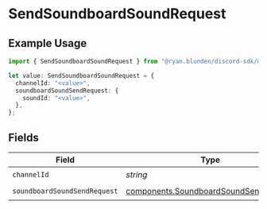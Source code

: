 # SendSoundboardSoundRequest

## Example Usage

```typescript
import { SendSoundboardSoundRequest } from "@ryan.blunden/discord-sdk/models/operations";

let value: SendSoundboardSoundRequest = {
  channelId: "<value>",
  soundboardSoundSendRequest: {
    soundId: "<value>",
  },
};
```

## Fields

| Field                                                                                          | Type                                                                                           | Required                                                                                       | Description                                                                                    |
| ---------------------------------------------------------------------------------------------- | ---------------------------------------------------------------------------------------------- | ---------------------------------------------------------------------------------------------- | ---------------------------------------------------------------------------------------------- |
| `channelId`                                                                                    | *string*                                                                                       | :heavy_check_mark:                                                                             | N/A                                                                                            |
| `soundboardSoundSendRequest`                                                                   | [components.SoundboardSoundSendRequest](../../models/components/soundboardsoundsendrequest.md) | :heavy_check_mark:                                                                             | N/A                                                                                            |